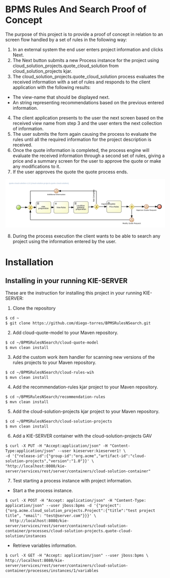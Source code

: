 BPMS Rules And Search Proof of Concept
=======================

The purpose of this project is to provide a proof of concept in relation to an screen flow handled by a set of rules in the following way:
1. In an external system the end user enters project information and clicks Next.
2. The Next button submits a new Process instance for the project using cloud_solution_projects.quote_cloud_solution from cloud_solution_projects kjar.
3. The cloud_solution_projects.quote_cloud_solution process evaluates the received information with a set of rules and responds to the client application with the following results:
  * The view-name that should be displayed next.
  * An string representing recommendations based on the previous entered information.
4. The client application presents to the user the next screen based on the received view name from step 3 and the user enters the next collection of information.
5. The user submits the form again causing the process to evaluate the rules until all the required information for the project description is received.
6. Once the quote information is completed, the process engine will evaluate the received information through a second set of rules, giving a price and a summary screen for the user to approve the quote or make any modifications to it.
7. If the user approves the quote the quote process ends.

![Process Image](cloud_solution_projects.quote-cloud-solution.png "cloud_solution_projects.quote-cloud-solution.png")

8. During the process execution the client wants to be able to search any project using the information entered by the user.

# Installation
## Installing in your running KIE-SERVER
These are the instruction for installing this project in your running KIE-SERVER:
1. Clone the repository
  ```shell
  $ cd ~
  $ git clone https://github.com/diego-torres/BPMSRulesNSearch.git
  ```
2. Add cloud-quote-model to your Maven repository.
  ```shell
  $ cd ~/BPMSRulesNSearch/cloud-quote-model
  $ mvn clean install
  ```
3. Add the custom work item handler for scanning new versions of the rules projects to your Maven repository.
  ```shell
  $ cd ~/BPMSRulesNSearch/cloud-rules-wih
  $ mvn clean install
  ```
4. Add the recommendation-rules kjar project to your Maven repository.
  ```shell
  $ cd ~/BPMSRulesNSearch/recommendation-rules
  $ mvn clean install
  ```
5. Add the cloud-solution-projects kjar project to your Maven repository.
  ```shell
  $ cd ~/BPMSRulesNSearch/cloud-solution-projects
  $ mvn clean install
  ```
6. Add a KIE-SERVER container with the cloud-solution-projects GAV
  ```shell
  $ curl -X PUT -H "Accept:application/json" -H "Content-Type:application/json" --user kieserver:kieserver1! \
  -d '{"release-id":{"group-id":"org.acme","artifact-id":"cloud-solution-projects","version":"1.0"}}' \
  "http://localhost:8080/kie-server/services/rest/server/containers/cloud-solution-container"
  ```
7. Test starting a process instance with project information.
  * Start a the process instance.
  ```shell
  $ curl -X POST -H "Accept: application/json" -H "Content-Type: application/json" --user jboss:bpms -d '{"project":{"org.acme.cloud_solution_projects.Project":{"title":"test project title", "email": "test@server.com"}}}' \
    http://localhost:8080/kie-server/services/rest/server/containers/cloud-solution-container/processes/cloud-solution-projects.quote-cloud-solution/instances
  ```
  * Retrieve variables information.
  ```shell
  $ curl -X GET -H "Accept: application/json" --user jboss:bpms \
  http://localhost:8080/kie-server/services/rest/server/containers/cloud-solution-container/processes/instances/1/variables
  ```
